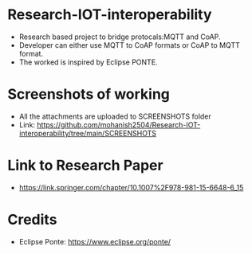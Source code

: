 # Research-IOT-interoperability
- Research based project to bridge protocals:MQTT and CoAP.
- Developer can either use MQTT to CoAP formats or CoAP to MQTT format.
- The worked is inspired by Eclipse PONTE.

# Screenshots of working
- All the attachments are uploaded to SCREENSHOTS folder
- Link: https://github.com/mohanish2504/Research-IOT-interoperability/tree/main/SCREENSHOTS

# Link to Research Paper
- https://link.springer.com/chapter/10.1007%2F978-981-15-6648-6_15

# Credits
- Eclipse Ponte: https://www.eclipse.org/ponte/
